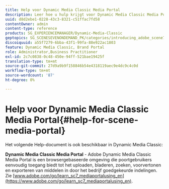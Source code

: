 ```yaml
---
title: Help voor Dynamic Media Classic Media Portal
description: Leer hoe u hulp krijgt voor Dynamic Media Classic Media Portal.
uuid: d8d2ebe1-0228-43c3-8321-c51ffac7fd58
contentOwner: admin
content-type: reference
products: SG_EXPERIENCEMANAGER/Dynamic-Media-Classic
geptopics: SG_SCENESEVENONDEMAND_PK/categories/introducing_adobe_scene7
discoiquuid: a55f7279-6bba-43f1-99fa-88e922ac1803
feature: Dynamic Media Classic, Brand Portal
role: Administrator,Business Practitioner
exl-id: 2c7c0838-0c48-450e-94ff-521bae19425f
translation-type: tm+mt
source-git-commit: 27d9a9b9f158846b54e4318119aec9e4dc9c4c0d
workflow-type: tm+mt
source-wordcount: '87'
ht-degree: 0%

---
```


# Help voor Dynamic Media Classic Media Portal{#help-for-scene-media-portal}

Het volgende Help-document is ook beschikbaar in Dynamic Media Classic:

**Dynamic Media Classic Media Portal**  - Adobe Dynamic Media Classic Media Portal is een browsergebaseerde omgeving die poortgebruikers eenvoudig toegang biedt tot het uploaden, bladeren, zoeken, voorvertonen en exporteren van middelen in door het bedrijf goedgekeurde indelingen. Zie [www.adobe.com/go/learn_sc7_mediaportalusing_en](https://www.adobe.com/go/learn_sc7_mediaportalusing_en).

<!-- Is this topic still needed? -rb 04/22/21
 -->